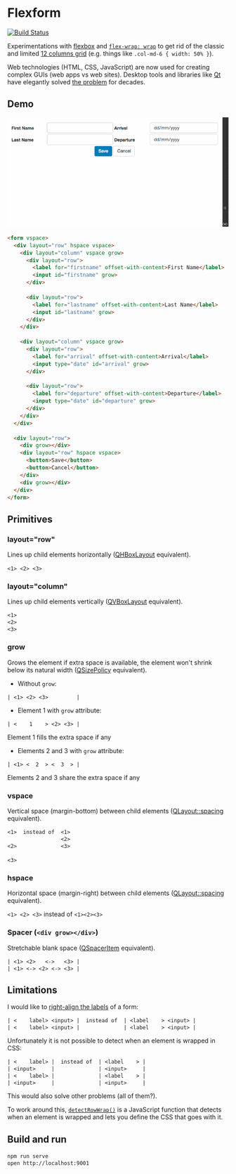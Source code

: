 # Flexform

[![Build Status](https://travis-ci.org/tkrotoff/flexform.svg?branch=master)](https://travis-ci.org/tkrotoff/flexform)

Experimentations with [flexbox](https://developer.mozilla.org/en-US/docs/Web/CSS/CSS_Flexible_Box_Layout/Using_CSS_flexible_boxes) and [`flex-wrap: wrap`](http://www.w3.org/TR/css-flexbox-1/#flex-wrap-property) to get rid of the classic and limited [12 columns grid](https://gist.github.com/tkrotoff/e15da98129e46db39bf6) (e.g. things like `.col-md-6 { width: 50% }`).

Web technologies (HTML, CSS, JavaScript) are now used for creating complex GUIs (web apps vs web sites). Desktop tools and libraries like [Qt](http://www.qt.io/) have elegantly solved [the problem](http://doc.qt.io/qt-5/layout.html) for decades.

## Demo

![Basic demo](examples/demo.gif)

```HTML
<form vspace>
  <div layout="row" hspace vspace>
    <div layout="column" vspace grow>
      <div layout="row">
        <label for="firstname" offset-with-content>First Name</label>
        <input id="firstname" grow>
      </div>

      <div layout="row">
        <label for="lastname" offset-with-content>Last Name</label>
        <input id="lastname" grow>
      </div>
    </div>

    <div layout="column" vspace grow>
      <div layout="row">
        <label for="arrival" offset-with-content>Arrival</label>
        <input type="date" id="arrival" grow>
      </div>

      <div layout="row">
        <label for="departure" offset-with-content>Departure</label>
        <input type="date" id="departure" grow>
      </div>
    </div>
  </div>

  <div layout="row">
    <div grow></div>
    <div layout="row" hspace vspace>
      <button>Save</button>
      <button>Cancel</button>
    </div>
    <div grow></div>
  </div>
</form>
```

## Primitives

### layout="row"

Lines up child elements horizontally ([QHBoxLayout](http://doc.qt.io/qt-5/qhboxlayout.html) equivalent).

`<1> <2> <3>`

### layout="column"

Lines up child elements vertically ([QVBoxLayout](http://doc.qt.io/qt-5/qvboxlayout.html) equivalent).

```
<1>
<2>
<3>
```

### grow

Grows the element if extra space is available, the element won't shrink below its natural width ([QSizePolicy](http://doc.qt.io/qt-5/qsizepolicy.html#details) equivalent).

- Without `grow`:
```
| <1> <2> <3>         |
```

- Element 1 with `grow` attribute:
```
| <    1    > <2> <3> |
```
Element 1 fills the extra space if any

- Elements 2 and 3 with `grow` attribute:
```
| <1> <  2  > <  3  > |
```
Elements 2 and 3 share the extra space if any

### vspace

Vertical space (margin-bottom) between child elements ([QLayout::spacing](http://doc.qt.io/qt-5/qlayout.html#spacing-prop) equivalent).

```
<1>  instead of  <1>
                 <2>
<2>              <3>

<3>
```

### hspace

Horizontal space (margin-right) between child elements ([QLayout::spacing](http://doc.qt.io/qt-5/qlayout.html#spacing-prop) equivalent).

`<1> <2> <3>` instead of `<1><2><3>`

### Spacer (`<div grow></div>`)

Stretchable blank space ([QSpacerItem](http://doc.qt.io/qt-5/qspaceritem.html#details) equivalent).

```
| <1> <2>   <->   <3> |
| <1> <-> <2> <-> <3> |
```

## Limitations

I would like to [right-align the labels](http://doc.qt.io/qt-5/qformlayout.html#details) of a form:
```
| <    label> <input> |  instead of  | <label    > <input> |
| <    label> <input> |              | <label    > <input> |
```

Unfortunately it is not possible to detect when an element is wrapped in CSS:
```
| <    label> |  instead of  | <label    > |
| <input>     |              | <input>     |
| <    label> |              | <label    > |
| <input>     |              | <input>     |
```
This would also solve other problems (all of them?).

To work around this, [`detectRowWrap()`](src/detectRowWrap.ts) is a JavaScript function that detects when an element is wrapped and lets you define the CSS that goes with it.

## Build and run

```Shell
npm run serve
open http://localhost:9001
```
